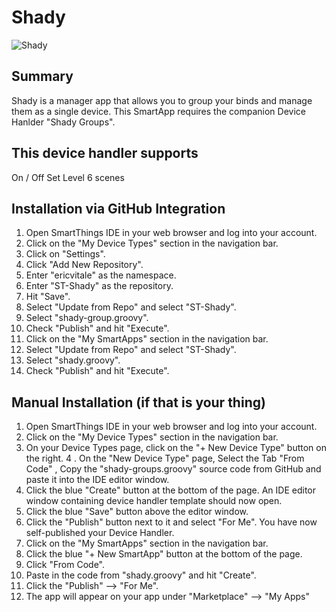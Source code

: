 # Shady

![Shady](https://s3.amazonaws.com/ev-public/st-images/shady-3x.png)

## Summary
Shady is a manager app that allows you to group your binds and manage them as a single device. This SmartApp requires the companion Device Hanlder "Shady Groups".

## This device handler supports
On / Off
Set Level
6 scenes

## Installation via GitHub Integration
1. Open SmartThings IDE in your web browser and log into your account.
2. Click on the "My Device Types" section in the navigation bar.
3. Click on "Settings".
4. Click "Add New Repository".
5. Enter "ericvitale" as the namespace.
6. Enter "ST-Shady" as the repository.
7. Hit "Save".
8. Select "Update from Repo" and select "ST-Shady".
9. Select "shady-group.groovy".
10. Check "Publish" and hit "Execute".
11. Click on the "My SmartApps" section in the navigation bar.
12. Select "Update from Repo" and select "ST-Shady".
13. Select "shady.groovy".
14. Check "Publish" and hit "Execute".

## Manual Installation (if that is your thing)
1. Open SmartThings IDE in your web browser and log into your account.
2. Click on the "My Device Types" section in the navigation bar.
3. On your Device Types page, click on the "+ New Device Type" button on the right.
4 . On the "New Device Type" page, Select the Tab "From Code" , Copy the "shady-groups.groovy" source code from GitHub and paste it into the IDE editor window.
5. Click the blue "Create" button at the bottom of the page. An IDE editor window containing device handler template should now open.
6. Click the blue "Save" button above the editor window.
7. Click the "Publish" button next to it and select "For Me". You have now self-published your Device Handler.
8. Click on the "My SmartApps" section in the navigation bar.
9. Click the blue "+ New SmartApp" button at the bottom of the page.
10. Click "From Code".
11. Paste in the code from "shady.groovy" and hit "Create".
12. Click the "Publish" --> "For Me".
13. The app will appear on your app under "Marketplace" --> "My Apps"

